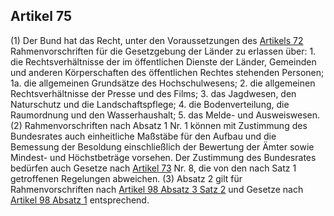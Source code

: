 ## Artikel 75

(1) Der Bund hat das Recht, unter den Voraussetzungen des [Artikels 72](#artikel-72) Rahmenvorschriften für die Gesetzgebung der Länder zu erlassen über:
    1. die Rechtsverhältnisse der im öffentlichen Dienste der Länder, Gemeinden und anderen Körperschaften des öffentlichen Rechtes stehenden Personen;
    1a. die allgemeinen Grundsätze des Hochschulwesens;
    2. die allgemeinen Rechtsverhältnisse der Presse und des Films;
    3. das Jagdwesen, den Naturschutz und die Landschaftspflege;
    4. die Bodenverteilung, die Raumordnung und den Wasserhaushalt;
    5. das Melde- und Ausweiswesen.
(2) Rahmenvorschriften nach Absatz 1 Nr. 1 können mit Zustimmung des Bundesrates auch einheitliche Maßstäbe für den Aufbau und die Bemessung der Besoldung einschließlich der Bewertung der Ämter sowie Mindest- und Höchstbeträge vorsehen. Der Zustimmung des Bundesrates bedürfen auch Gesetze nach [Artikel 73](#artikel-73) Nr. 8, die von den nach Satz 1 getroffenen Regelungen abweichen.
(3) Absatz 2 gilt für Rahmenvorschriften nach [Artikel 98 Absatz 3 Satz 2](#artikel-98) und Gesetze nach [Artikel 98 Absatz 1](#artikel-98) entsprechend.

